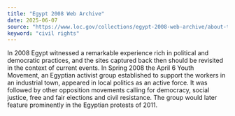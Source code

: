 ```yaml
---
title: "Egypt 2008 Web Archive"
date: 2025-06-07
source: "https://www.loc.gov/collections/egypt-2008-web-archive/about-this-collection/"
keyword: "civil rights"
---
```


In 2008 Egypt witnessed a remarkable experience rich in political and democratic practices, and the sites captured back then should be revisited in the context of current events. In Spring 2008 the April 6 Youth Movement, an Egyptian activist group established to support the workers in an industrial town, appeared in local politics as an active force. It was followed by other opposition movements calling for democracy, social justice, free and fair elections and civil resistance. The group would later feature prominently in the Egyptian protests of 2011.

